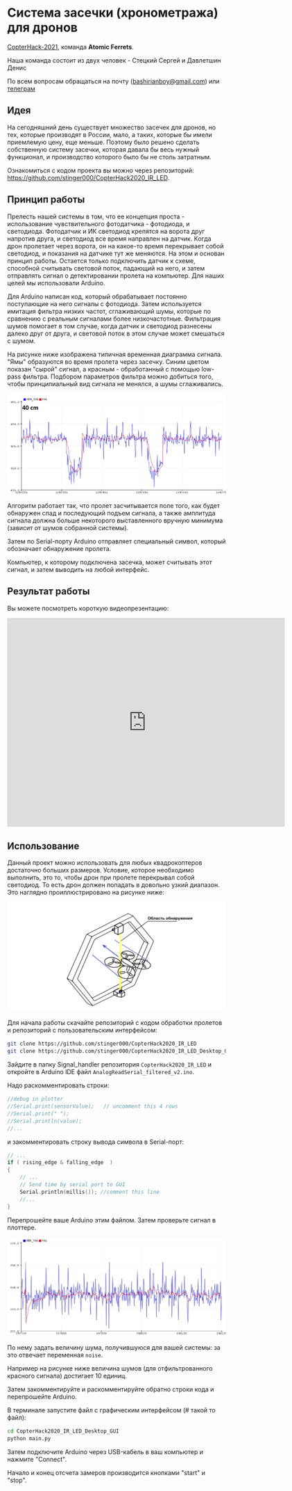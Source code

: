 # Система засечки (хронометража) для дронов

[CopterHack-2021](copterhack2021.md), команда **Atomic Ferrets**.

Наша команда состоит из двух человек - Стецкий Сергей и Давлетшин Денис

По всем вопросам обращаться на почту (bashirianboy@gmail.com) или [телеграм](https://t.me/DenisNoLimit)

## Идея

На сегодняшний день существует множество засечек для дронов, но тех, которые производят в России, мало, а таких, которые бы имели приемлемую цену, еще меньше. Поэтому было решено сделать собственную систему засечки, которая давала бы весь нужный функционал, и производство которого было бы не столь затратным.

Ознакомиться с кодом проекта вы можно через репозиторий: https://github.com/stinger000/CopterHack2020_IR_LED.

## Принцип работы

Прелесть нашей системы в том, что ее концепция проста - использование чувствительного фотодатчика - фотодиода, и светодиода. Фотодатчик и ИК светодиод крепятся на ворота друг напротив друга, и светодиод все время направлен на датчик. Когда дрон пролетает через ворота, он на какое-то время перекрывает собой светодиод, и показания на датчике тут же меняются. На этом и основан принцип работы. Остается только подключить датчик к схеме, способной считывать световой поток, падающий на него, и затем отправлять сигнал о детектировании пролета на компьютер. Для наших целей мы использовали Arduino.

Для Arduino написан код, который обрабатывает постоянно поступающие на него сигналы с фотодиода. Затем используется имитация фильтра низких частот, сглаживающий шумы, которые по сравнению с реальным сигналами более низкочастотные. Фильтрация шумов помогает в том случае, когда датчик и светодиод разнесены далеко друг от друга, и световой поток в этом случае может смешаться с шумом.

На рисунке ниже изображена типичная временная диаграмма сигнала. "Ямы" образуются во время пролета через засечку. Синим цветом показан "сырой" сигнал, а красным - обработанный с помощью low-pass фильтра. Подбором параметров фильтра можно добиться того, чтобы принципиальный вид сигнала не менялся, а шумы сглаживались.

![diagram example](../assets/race_timing_sys_copterhack/diagram.jpg)

Алгоритм работает так, что пролет засчитывается поле того, как будет обнаружен спад и последующий подъем сигнала, а также амплитуда сигнала должна больше некоторого выставленного вручную минимума (зависит от шумов собранной системы).

Затем по Serial-порту Arduino отправляет специальный символ, который обозначает обнаружение пролета.

Компьютер, к которому подключена засечка, может считывать этот сигнал, и затем выводить на любой интерфейс.

## Результат работы

Вы можете посмотреть короткую видеопрезентацию:

<iframe width="640" height="480"src="https://www.youtube.com/embed/MEJdM9arz5c" frameborder="0" ; autoplay; encrypted-media; gyroscope; picture-in-picture"> </iframe>

## Использование

Данный проект можно использовать для любых квадрокоптеров достаточно больших размеров. Условие, которое необходимо выполнить, это то, чтобы дрон при пролете перекрывал собой светодиод. То есть дрон должен попадать в довольно узкий диапазон. Это наглядно проиллюстрировано на рисунке ниже:

![system work](../assets/race_timing_sys_copterhack/system_work.png)

Для начала работы скачайте репозиторий с кодом обработки пролетов и репозиторий с пользовательским интерфейсом:

```bash
git clone https://github.com/stinger000/CopterHack2020_IR_LED
git clone https://github.com/stinger000/CopterHack2020_IR_LED_Desktop_GUI
```

Зайдите в папку Signal_handler репозитория `CopterHack2020_IR_LED` и откройте в Arduino IDE файл `AnalogReadSerial_filtered_v2.ino`.

Надо раскомментировать строки:

```cpp
//debug in plotter
//Serial.print(sensorValue);   // uncomment this 4 rows
//Serial.print(" ");
//Serial.println(value);
//...
```

и закомментировать строку вывода символа в Serial-порт:

```cpp
// ...
if ( rising_edge & falling_edge  )
{
    // ...
    // Send time by serial port to GUI
    Serial.println(millis()); //comment this line
    //...
}
```

Перепрошейте ваше Arduino этим файлом. Затем проверьте сигнал в плоттере.

![set noise](../assets/race_timing_sys_copterhack/set_noise.jpg)

По нему задать величину шума, получившуюся для вашей системы: за это отвечает переменная `noise`.

Например на рисунке ниже величина шумов (для отфильтрованного красного сигнала) достигает 10 единиц.

Затем закомментируйте и раскомментируйте обратно строки кода и перепрошейте Arduino.

В терминале запустите файл с графическим интерфейсом (# такой то файл):

```bash
cd CopterHack2020_IR_LED_Desktop_GUI
python main.py
```

Затем подключите Arduino через USB-кабель в ваш компьютер и нажмите "Connect".

Начало и конец отсчета замеров производится кнопками "start" и "stop".
